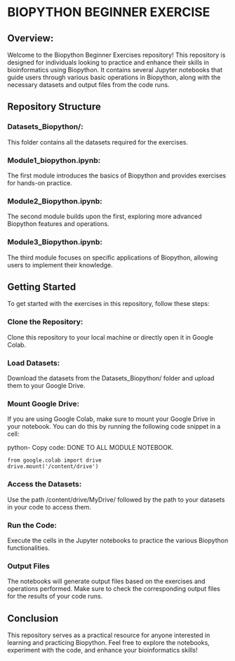 # BIOPYTHON BEGINNER EXERCISE

## Overview:
Welcome to the Biopython Beginner Exercises repository! This repository is designed for individuals looking to practice and enhance their skills in bioinformatics using Biopython. It contains several Jupyter notebooks that guide users through various basic operations in Biopython, along with the necessary datasets and output files from the code runs.

## Repository Structure
### Datasets_Biopython/: 
This folder contains all the datasets required for the exercises.
### Module1_biopython.ipynb:
The first module introduces the basics of Biopython and provides exercises for hands-on practice.
### Module2_Biopython.ipynb:
The second module builds upon the first, exploring more advanced Biopython features and operations.
### Module3_Biopython.ipynb: 
The third module focuses on specific applications of Biopython, allowing users to implement their knowledge.

## Getting Started
To get started with the exercises in this repository, follow these steps:

### Clone the Repository: 
Clone this repository to your local machine or directly open it in Google Colab.

### Load Datasets:
Download the datasets from the Datasets_Biopython/ folder and upload them to your Google Drive.

### Mount Google Drive:
If you are using Google Colab, make sure to mount your Google Drive in your notebook. You can do this by running the following code snippet in a cell:

python- Copy code: DONE TO ALL MODULE NOTEBOOK.
```
from google.colab import drive
drive.mount('/content/drive')
 ```

### Access the Datasets: 
Use the path /content/drive/MyDrive/ followed by the path to your datasets in your code to access them.

### Run the Code:
Execute the cells in the Jupyter notebooks to practice the various Biopython functionalities.

### Output Files
The notebooks will generate output files based on the exercises and operations performed. Make sure to check the corresponding output files for the results of your code runs.

## Conclusion
This repository serves as a practical resource for anyone interested in learning and practicing Biopython. Feel free to explore the notebooks, experiment with the code, and enhance your bioinformatics skills!


